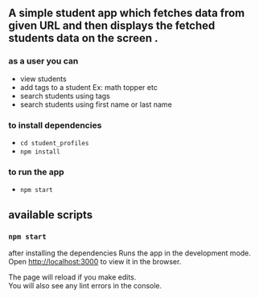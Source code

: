 
## A simple student app which fetches data from given URL and then displays the fetched students data on the screen .

### as a user you can 
- view students
- add tags to a student Ex: math topper etc
- search students using tags
- search students using first name or last name

### to install dependencies 
- `cd student_profiles`
- `npm install`

### to run the app 
- `npm start`


## available scripts

### `npm start`
after installing the dependencies 
Runs the app in the development mode.<br />
Open [http://localhost:3000](http://localhost:3000) to view it in the browser.

The page will reload if you make edits.<br />
You will also see any lint errors in the console.

